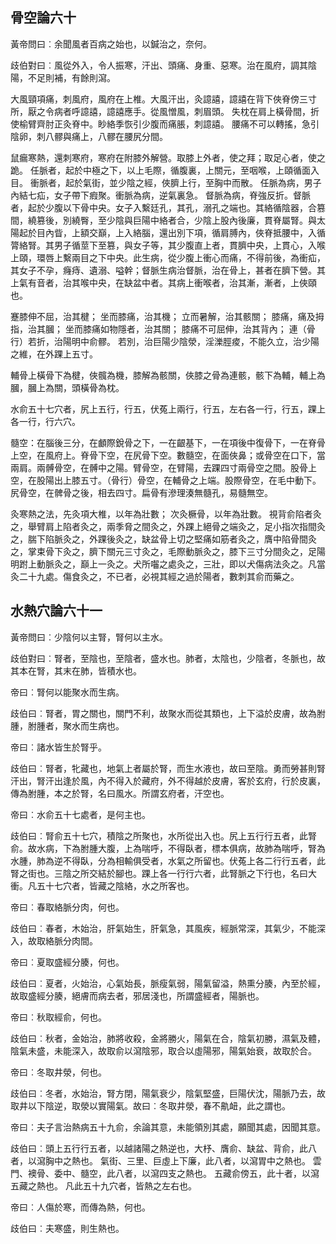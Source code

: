 ## 骨空論六十

黃帝問曰︰余聞風者百病之始也，以鍼治之，奈何。

歧伯對曰︰風從外入，令人振寒，汗出、頭痛、身重、惡寒。治在風府，調其陰陽，不足則補，有餘則瀉。

大風頸項痛，刺風府，風府在上椎。大風汗出，灸譩譆，譩譆在背下俠脊傍三寸所，厭之令病者呼譩譆，譩譆應手。從風憎風，刺眉頭。 失枕在肩上橫骨間，折使榆臂齊肘正灸脊中。眇絡季恢引少腹而痛脹，刺譩譆。 腰痛不可以轉搖，急引陰卵，刺八髎與痛上，八髎在腰尻分間。

鼠瘺寒熱，還刺寒府，寒府在附膝外解營。取膝上外者，使之拜；取足心者，使之跪。 任脈者，起於中極之下，以上毛際，循腹裏，上關元，至咽喉，上頤循面入目。 衝脈者，起於氣街，並少陰之經，俠臍上行，至胸中而散。 任脈為病，男子內結七疝，女子帶下瘕聚。衝脈為病，逆氣裏急。 督脈為病，脊強反折。督脈者，起於少腹以下骨中央。女子入繫廷孔，其孔，溺孔之端也。其絡循陰器，合篡間，繞篡後，別繞臀，至少陰與巨陽中絡者合，少陰上股內後廉，貫脊屬腎。與太陽起於目內眥，上額交巔，上入絡腦，還出別下項，循肩膊內，俠脊抵腰中，入循膂絡腎。其男子循莖下至篡，與女子等，其少腹直上者，貫臍中央，上貫心，入喉上頤，環唇上繫兩目之下中央。此生病，從少腹上衝心而痛，不得前後，為衝疝，其女子不孕，癃痔、遺溺、嗌幹；督脈生病治督脈，治在骨上，甚者在臍下營。其上氣有音者，治其喉中央，在缺盆中者。其病上衝喉者，治其漸，漸者，上俠頤也。

蹇膝伸不屈，治其楗； 坐而膝痛，治其機； 立而暑解，治其骸關； 膝痛，痛及拇指，治其膕； 坐而膝痛如物隱者，治其關； 膝痛不可屈伸，治其背內； 連（骨行）若折，治陽明中俞髎。 若別，治巨陽少陰滎，淫濼脛痠，不能久立，治少陽之維，在外踝上五寸。

輔骨上橫骨下為楗，俠髖為機，膝解為骸關，俠膝之骨為連骸，骸下為輔，輔上為膕，膕上為關，頭橫骨為枕。

水俞五十七穴者，尻上五行，行五，伏菟上兩行，行五，左右各一行，行五，踝上各一行，行六穴。

髓空：在腦後三分，在顱際銳骨之下，一在齦基下，一在項後中復骨下，一在脊骨上空，在風府上。脊骨下空，在尻骨下空。數髓空，在面俠鼻；或骨空在口下，當兩肩。兩髆骨空，在髆中之陽。臂骨空，在臂陽，去踝四寸兩骨空之間。股骨上空，在股陽出上膝五寸。（骨行）骨空，在輔骨之上端。股際骨空，在毛中動下。尻骨空，在髀骨之後，相去四寸。扁骨有滲理湊無髓孔，易髓無空。

灸寒熱之法，先灸項大椎，以年為壯數； 次灸橛骨，以年為壯數。 視背俞陷者灸之，舉臂肩上陷者灸之，兩季脅之間灸之，外踝上絕骨之端灸之，足小指次指間灸之，腨下陷脈灸之，外踝後灸之，缺盆骨上切之堅痛如筋者灸之，膺中陷骨間灸之，掌束骨下灸之，臍下關元三寸灸之，毛際動脈灸之，膝下三寸分間灸之，足陽明跗上動脈灸之，巔上一灸之。犬所囓之處灸之，三壯，即以犬傷病法灸之。凡當灸二十九處。傷食灸之，不已者，必視其經之過於陽者，數刺其俞而藥之。


## 水熱穴論六十一

黃帝問曰︰少陰何以主腎，腎何以主水。

歧伯對曰︰腎者，至陰也，至陰者，盛水也。肺者，太陰也，少陰者，冬脈也，故其本在腎，其末在肺，皆積水也。

帝曰︰腎何以能聚水而生病。

歧伯曰︰腎者，胃之關也，關門不利，故聚水而從其類也，上下溢於皮膚，故為胕腫，胕腫者，聚水而生病也。

帝曰︰諸水皆生於腎乎。

歧伯曰︰腎者，牝藏也，地氣上者屬於腎，而生水液也，故曰至陰。勇而勞甚則腎汗出，腎汗出逢於風，內不得入於藏府，外不得越於皮膚，客於玄府，行於皮裏，傳為胕腫，本之於腎，名曰風水。所謂玄府者，汗空也。

帝曰︰水俞五十七處者，是何主也。

歧伯曰︰腎俞五十七穴，積陰之所聚也，水所從出入也。尻上五行行五者，此腎俞。故水病，下為胕腫大腹，上為喘呼，不得臥者，標本俱病，故肺為喘呼，腎為水腫，肺為逆不得臥，分為相輸俱受者，水氣之所留也。伏菟上各二行行五者，此腎之街也。三陰之所交結於腳也。踝上各一行行六者，此腎脈之下行也，名曰大衝。凡五十七穴者，皆藏之陰絡，水之所客也。

帝曰︰春取絡脈分肉，何也。

歧伯曰︰春者，木始治，肝氣始生，肝氣急，其風疾，經脈常深，其氣少，不能深入，故取絡脈分肉間。

帝曰︰夏取盛經分腠，何也。

歧伯曰︰夏者，火始治，心氣始長，脈瘦氣弱，陽氣留溢，熱熏分腠，內至於經，故取盛經分腠，絕膚而病去者，邪居淺也，所謂盛經者，陽脈也。

帝曰︰秋取經俞，何也。

歧伯曰︰秋者，金始治，肺將收殺，金將勝火，陽氣在合，陰氣初勝，濕氣及體，陰氣未盛，未能深入，故取俞以瀉陰邪，取合以虛陽邪，陽氣始衰，故取於合。

帝曰︰冬取井滎，何也。

歧伯曰︰冬者，水始治，腎方閉，陽氣衰少，陰氣堅盛，巨陽伏沈，陽脈乃去，故取井以下陰逆，取滎以實陽氣。故曰︰冬取井滎，春不鼽衄，此之謂也。

帝曰︰夫子言治熱病五十九俞，余論其意，未能領別其處，願聞其處，因聞其意。

歧伯曰︰頭上五行行五者，以越諸陽之熱逆也，大杼、膺俞、缺盆、背俞，此八者，以瀉胸中之熱也。 氣街、三里、巨虛上下廉，此八者，以瀉胃中之熱也。 雲門、襖骨、委中、髓空，此八者，以瀉四支之熱也。 五藏俞傍五，此十者，以瀉五藏之熱也。 凡此五十九穴者，皆熱之左右也。

帝曰︰人傷於寒，而傳為熱，何也。

歧伯曰︰夫寒盛，則生熱也。